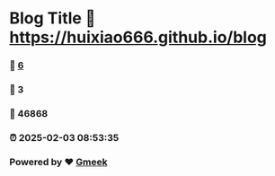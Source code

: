 # Blog Title :link: https://huixiao666.github.io/blog 
### :page_facing_up: [6](https://huixiao666.github.io/blog/tag.html) 
### :speech_balloon: 3 
### :hibiscus: 46868 
### :alarm_clock: 2025-02-03 08:53:35 
### Powered by :heart: [Gmeek](https://github.com/Meekdai/Gmeek)
